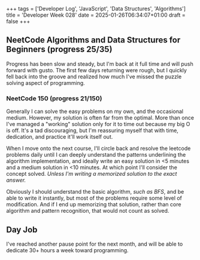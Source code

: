 +++
tags = ['Developer Log', 'JavaScript', 'Data Structures', 'Algorithms']
title = 'Developer Week 028'
date = 2025-01-26T06:34:07+01:00
draft = false
+++

## NeetCode Algorithms and Data Structures for Beginners (progress 25/35)

Progress has been slow and steady, but I'm back at it full time and will push forward with gusto. The first few days returning were rough, but I quickly fell back into the groove and realized how much I've missed the puzzle solving aspect of programming.

### NeetCode 150 (progress 21/150)

Generally I can solve the easy problems on my own, and the occasional medium. However, my solution is often far from the optimal. More than once I've managed a "working" solution only for it to time out because my big O is off. It's a tad discouraging, but I'm reassuring myself that with time, dedication, and practice it'll work itself out.

When I move onto the next course, I'll circle back and resolve the leetcode problems daily until I can deeply understand the patterns underlining the algorithm implementation, and ideally write an easy solution in <5 minutes and a medium solution in <10 minutes. At which point I'll consider the concept solved. _Unless I'm writing a memorized solution to the exact answer._

Obviously I should understand the basic algorithm, _such as BFS_, and be able to write it instantly, but most of the problems require some level of modification. And if I end up memorizing that solution, rather than core algorithm and pattern recognition, that would not count as solved.

## Day Job

I've reached another pause point for the next month, and will be able to dedicate 30+ hours a week toward programming.

